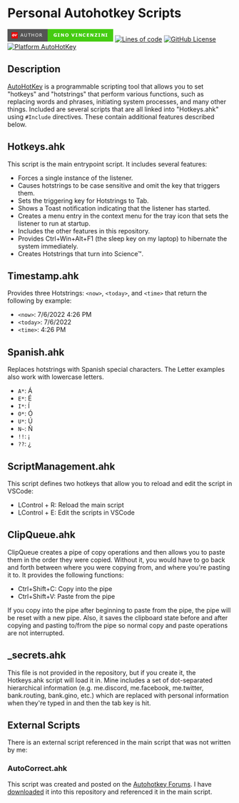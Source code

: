 # Personal Autohotkey Scripts #

[![Author - Gino Vincenzini](/Assets/Author-Gino%20Vincenzini-brightgreen.png)](https://ginovincenzini.com/)
[![Lines of code](https://img.shields.io/tokei/lines/github/GinoMan/AHKScripts?label=Total%20Lines&logo=github&logoColor=white)](https://github.com/GinoMan/AHKScripts)
[![GitHub License](https://img.shields.io/github/license/GinoMan/AHKScripts?label=License&logo=creativecommons&logoColor=white)](https://github.com/GinoMan/AHKScripts/blob/master/LICENSE)
[![Platform AutoHotKey](https://img.shields.io/badge/Platform-AutoHotKey-green?logo=autohotkey&logoColor=white)](https://autohotkey.com)

## Description ##

[AutoHotKey][ahk] is a programmable scripting tool that allows you to set "hotkeys" and "hotstrings" that perform various functions, such as replacing words and phrases, initiating system processes, and many other things. Included are several scripts that are all linked into "Hotkeys.ahk" using `#Include` directives. These contain additional features described below.

## Hotkeys.ahk ##

This script is the main entrypoint script. It includes several features:

- Forces a single instance of the listener.
- Causes hotstrings to be case sensitive and omit the key that triggers them.
- Sets the triggering key for Hotstrings to Tab.
- Shows a Toast notification indicating that the listener has started.
- Creates a menu entry in the context menu for the tray icon that sets the listener to run at startup.
- Includes the other features in this repository.
- Provides Ctrl+Win+Alt+F1 (the sleep key on my laptop) to hibernate the system immediately.
- Creates Hotstrings that turn into Science™.

## Timestamp.ahk ##

Provides three Hotstrings: `<now>`, `<today>`, and `<time>` that return the following by example:

- `<now>`: 7/6/2022 4:26 PM
- `<today>`: 7/6/2022
- `<time>`: 4:26 PM

## Spanish.ahk ##

Replaces hotstrings with Spanish special characters. The Letter examples also work with lowercase letters.

- `A*`: Á
- `E*`: É
- `I*`: Í
- `O*`: Ó
- `U*`: Ú
- `N~`: Ñ
- `!!`: ¡
- `??`: ¿

## ScriptManagement.ahk ##

This script defines two hotkeys that allow you to reload and edit the script in VSCode:

- LControl + R: Reload the main script
- LControl + E: Edit the scripts in VSCode

## ClipQueue.ahk ##

ClipQueue creates a pipe of copy operations and then allows you to paste them in the order they were copied. Without it, you would have to go back and forth between where you were copying from, and where you're pasting it to. It provides the following functions:

- Ctrl+Shift+C: Copy into the pipe
- Ctrl+Shift+V: Paste from the pipe

If you copy into the pipe after beginning to paste from the pipe, the pipe will be reset with a new pipe. Also, it saves the clipboard state before and after copying and pasting to/from the pipe so normal copy and paste operations are not interrupted.

## _secrets.ahk ##

This file is not provided in the repository, but if you create it, the Hotkeys.ahk script will load it in. Mine includes a set of dot-separated hierarchical information (e.g. me.discord, me.facebook, me.twitter, bank.routing, bank.gino, etc.) which are replaced with personal information when they're typed in and then the tab key is hit.

## External Scripts ##

There is an external script referenced in the main script that was not written by me:

### AutoCorrect.ahk ###

This script was created and posted on the [Autohotkey Forums][autoc]. I have [downloaded](https://raw.githubusercontent.com/cdelahousse/Autocorrect-AutoHotKey/master/AutoCorrect.ahk) it into this repository and referenced it in the main script.

[ahk]: https://www.autohotkey.com/
[autoc]: https://www.autohotkey.com/board/topic/7379-autoreplace/
[author]: https://ginovincenzini.com/public/images/Author-GinoVincenzini-brightgreen-badge.png